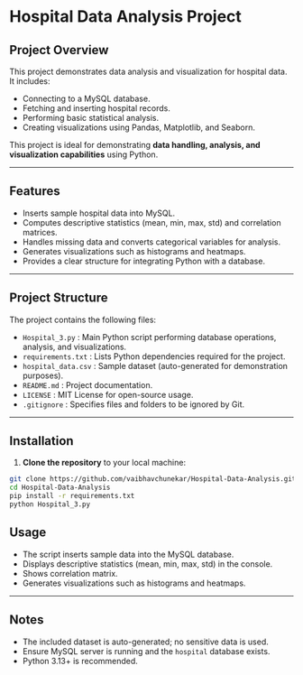 # Hospital Data Analysis Project

## Project Overview
This project demonstrates data analysis and visualization for hospital data. It includes:
- Connecting to a MySQL database.
- Fetching and inserting hospital records.
- Performing basic statistical analysis.
- Creating visualizations using Pandas, Matplotlib, and Seaborn.

This project is ideal for demonstrating **data handling, analysis, and visualization capabilities** using Python.

---

## Features
- Inserts sample hospital data into MySQL.
- Computes descriptive statistics (mean, min, max, std) and correlation matrices.
- Handles missing data and converts categorical variables for analysis.
- Generates visualizations such as histograms and heatmaps.
- Provides a clear structure for integrating Python with a database.

---

## Project Structure
The project contains the following files:

- `Hospital_3.py` : Main Python script performing database operations, analysis, and visualizations.
- `requirements.txt` : Lists Python dependencies required for the project.
- `hospital_data.csv` : Sample dataset (auto-generated for demonstration purposes).
- `README.md` : Project documentation.
- `LICENSE` : MIT License for open-source usage.
- `.gitignore` : Specifies files and folders to be ignored by Git.

---

## Installation
1. **Clone the repository** to your local machine:

```bash
git clone https://github.com/vaibhavchunekar/Hospital-Data-Analysis.git
cd Hospital-Data-Analysis
pip install -r requirements.txt
python Hospital_3.py

```

## Usage

- The script inserts sample data into the MySQL database.
- Displays descriptive statistics (mean, min, max, std) in the console.
- Shows correlation matrix.
- Generates visualizations such as histograms and heatmaps.

---

## Notes

- The included dataset is auto-generated; no sensitive data is used.
- Ensure MySQL server is running and the `hospital` database exists.
- Python 3.13+ is recommended.